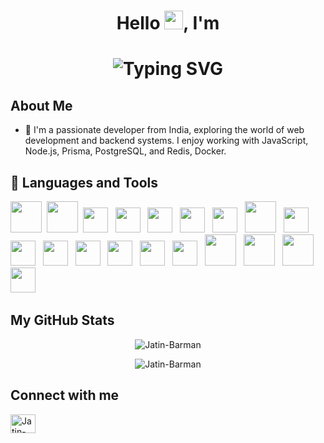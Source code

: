 <h1 align="center">Hello  <img src="https://media.giphy.com/media/hvRJCLFzcasrR4ia7z/giphy.gif" width="30px">, I'm</h1>  
<h1 align="center">
  <img src="https://readme-typing-svg.herokuapp.com?font=Fira+Code&size=22&pause=0&color=ff79c6&center=true&vCenter=true&width=435&lines=Barman+Jatin+Swain!" alt="Typing SVG" />
</h1>

## About Me

- 🔭 I'm a passionate developer from India, exploring the world of web development and backend systems. I enjoy working with JavaScript, Node.js, Prisma, PostgreSQL, and Redis, Docker.

<h2>📝 Languages and Tools </h2>
<p float="center">
<img height="50" src="https://raw.githubusercontent.com/marwin1991/profile-technology-icons/refs/heads/main/icons/html.png">&nbsp;
<img height="50" src="https://raw.githubusercontent.com/marwin1991/profile-technology-icons/refs/heads/main/icons/css.png">&nbsp;
<img height="40" src="https://raw.githubusercontent.com/marwin1991/profile-technology-icons/refs/heads/main/icons/javascript.png"> &nbsp;
<img height="40" src="https://raw.githubusercontent.com/marwin1991/profile-technology-icons/refs/heads/main/icons/typescript.png"> &nbsp;
<img height="40" src="https://raw.githubusercontent.com/marwin1991/profile-technology-icons/refs/heads/main/icons/mongodb.png"> &nbsp;
<img height="40" src="https://raw.githubusercontent.com/marwin1991/profile-technology-icons/refs/heads/main/icons/express.png"> &nbsp;
<img height="40" src="https://raw.githubusercontent.com/marwin1991/profile-technology-icons/refs/heads/main/icons/react.png"> &nbsp;
<img height="50" src="https://raw.githubusercontent.com/marwin1991/profile-technology-icons/refs/heads/main/icons/node_js.png"> &nbsp;
<img height="40" src="https://raw.githubusercontent.com/marwin1991/profile-technology-icons/refs/heads/main/icons/next_js.png"> &nbsp;
<img height="40" src="https://raw.githubusercontent.com/marwin1991/profile-technology-icons/refs/heads/main/icons/go.png"> &nbsp;
<img height="40" src="https://raw.githubusercontent.com/marwin1991/profile-technology-icons/refs/heads/main/icons/python.png"> &nbsp;
<img height="40" src="https://raw.githubusercontent.com/marwin1991/profile-technology-icons/refs/heads/main/icons/postgresql.png"> &nbsp;
<img height="40" src="https://raw.githubusercontent.com/marwin1991/profile-technology-icons/refs/heads/main/icons/npm.png"> &nbsp;
<img height="40" src="https://raw.githubusercontent.com/marwin1991/profile-technology-icons/refs/heads/main/icons/redux.png"> &nbsp;
<img height="40" src="https://raw.githubusercontent.com/marwin1991/profile-technology-icons/refs/heads/main/icons/vite.png"> &nbsp;
<img height="50" src="https://raw.githubusercontent.com/marwin1991/profile-technology-icons/refs/heads/main/icons/babel.png"> &nbsp;
<img height="50" src="https://raw.githubusercontent.com/marwin1991/profile-technology-icons/refs/heads/main/icons/aws.png"> &nbsp;
<img height="50" src="https://raw.githubusercontent.com/marwin1991/profile-technology-icons/refs/heads/main/icons/docker.png"> &nbsp;
<img height="40" src="https://raw.githubusercontent.com/marwin1991/profile-technology-icons/refs/heads/main/icons/kubernetes.png"> &nbsp;

</p>

## My GitHub Stats

<div align="center">
<p><img src="https://github-readme-stats.vercel.app/api?username=Jatin-Barman&show_icons=true&theme=dracula&count_private=true&include_all_commits=true" alt="Jatin-Barman" /></p>

<p><img align="center" src="https://github-readme-streak-stats.herokuapp.com?user=Jatin-Barman&theme=dracula&date_format=M%20j%5B%2C%20Y%5D" alt="Jatin-Barman" /></p>


</div>

## Connect with me

<p align="left">
<a href="https://linkedin.com/in/barmanjatinswain" target="blank"><img align="center" src="https://raw.githubusercontent.com/rahuldkjain/github-profile-readme-generator/master/src/images/icons/Social/linked-in-alt.svg" alt="Jatin-Barman" height="30" width="40" /></a>
<!-- <a href="https://instagram.com/_khu.sh.i" target="blank"><img align="center" src="https://raw.githubusercontent.com/rahuldkjain/github-profile-readme-generator/master/src/images/icons/Social/instagram.svg" alt="_khu.sh.i" height="30" width="40" /></a> -->

</p>

